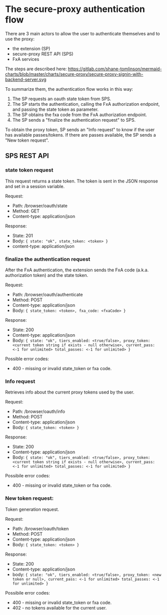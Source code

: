 # The secure-proxy authentication flow

There are 3 main actors to allow the user to authenticate themselves and to use
the proxy:

- the extension (SP)
- secure-proxy REST API (SPS)
- FxA services

The steps are described here:
https://gitlab.com/shane-tomlinson/mermaid-charts/blob/master/charts/secure-proxy/secure-proxy-signin-with-backend-server.svg

To summarize them, the authentication flow works in this way:

1. The SP requests an oauth state token from SPS.
2. The SP starts the authentication, calling the FxA authorization endpoint, and passing the state token as parameter.
3. The SP obtains the fxa code from the FxA authorization endpoint.
4. The SP sends a "finalize the authentication request" to SPS.

To obtain the proxy token, SP sends an "Info request" to know if the user has
available passes/tokens. If there are passes available, the SP sends a "New
token request".

## SPS REST API

### state token request
This request returns a state token. The token is sent in the JSON response and
set in a session variable.

Request:
* Path: /browser/oauth/state
* Method: GET
* Content-type: application/json

Response:
* State: 201
* Body: `{ state: "ok", state_token: <token> }`
* content-type: application/json

### finalize the authentication request
After the FxA authentication, the extension sends the FxA code (a.k.a.
authorization token) and the state token.

Request:
* Path: /browser/oauth/authenticate
* Method: POST
* Content-type: application/json
* Body: `{ state_token: <token>, fxa_code: <fxaCode> }`

Response:
* State: 200
* Content-type: application/json
* Body: ```{
  state: "ok",
  tiers_enabled: <true/false>,
  proxy_token: <current token string if exists - null otherwise>,
  current_pass: <-1 for unlimited>
  total_passes: <-1 for unlimited>
}```

Possible error codes:
* 400 - missing or invalid state_token or fxa code.

### Info request
Retrieves info about the current proxy tokens used by the user.

Request:
* Path: /browser/oauth/info
* Method: POST
* Content-type: application/json
* Body: `{ state_token: <token> }`

Response:
* State: 200
* Content-type: application/json
* Body: ```{
  state: "ok",
  tiers_enabled: <true/false>,
  proxy_token: <current token string if exists - null otherwise>,
  current_pass: <-1 for unlimited>
  total_passes: <-1 for unlimited>
}```

Possibile error codes:
* 400 - missing or invalid state_token or fxa code.

### New token request:
Token generation request.

Request:
* Path: /browser/oauth/token
* Method: POST
* Content-type: application/json
* Body: `{ state_token: <token> }`

Response:
* State: 200
* Content-type: application/json
* body: ```{
  state: "ok",
  tiers_enabled: <true/false>,
  proxy_token: <new token or null>,
  current_pass: <-1 for unlimited>
  total_passes: <-1 for unlimited>
}```

Possibile error codes:
* 400 - missing or invalid state_token or fxa code.
* 402 - no tokens available for the current user.
